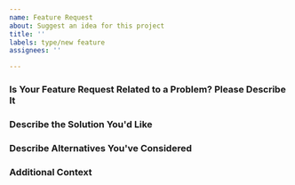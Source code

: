 ```yaml
---
name: Feature Request
about: Suggest an idea for this project
title: ''
labels: type/new feature
assignees: ''

---
```

### Is Your Feature Request Related to a Problem? Please Describe It

<!-- A clear and concise description of what the problem is. -->

### Describe the Solution You'd Like

<!-- A clear and concise description of what you want to happen. -->

### Describe Alternatives You've Considered

<!-- A clear and concise description of any alternative solutions or features you've considered. -->

### Additional Context

<!-- Add any other context or screenshots about the feature request here. -->
